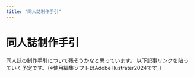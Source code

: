 ```yaml
---
title: "同人誌制作手引"
---
```


# 同人誌制作手引

同人誌の制作手引について残そうかなと思っています。
以下記事リンクを貼っていく予定です。（※使用編集ソフトはAdobe Ilustrater2024です。）
